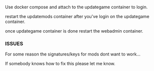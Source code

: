 Use docker compose and attach to the updategame container to login.

restart the updatemods container after you've login on the updategame container.

once updategame container is done restart the webadmin container.



### ISSUES

For some reason the signatures/keys for mods dont want to work...

If somebody knows how to fix this please let me know.
